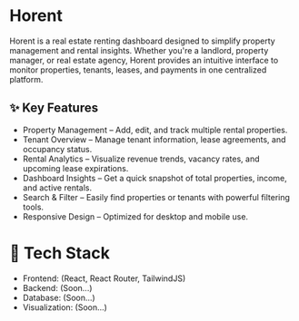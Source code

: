 # Horent

Horent is a real estate renting dashboard designed to simplify property management and rental insights. Whether you're a landlord, property manager, or real estate agency, Horent provides an intuitive interface to monitor properties, tenants, leases, and payments in one centralized platform.

## ✨ Key Features

- Property Management – Add, edit, and track multiple rental properties.
- Tenant Overview – Manage tenant information, lease agreements, and occupancy status.
- Rental Analytics – Visualize revenue trends, vacancy rates, and upcoming lease expirations.
- Dashboard Insights – Get a quick snapshot of total properties, income, and active rentals.
- Search & Filter – Easily find properties or tenants with powerful filtering tools.
- Responsive Design – Optimized for desktop and mobile use.

# 🚀 Tech Stack
- Frontend: (React, React Router, TailwindJS)
- Backend: (Soon...)
- Database: (Soon...)
- Visualization: (Soon...)
